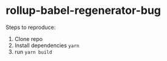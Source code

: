 # rollup-babel-regenerator-bug

Steps to reproduce:

1. Clone repo
2. Install dependencies `yarn`
3. run `yarn build`
